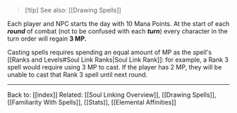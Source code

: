 >[!tip] See also: [[Drawing Spells]]

Each player and NPC starts the day with 10 Mana Points. At the start of each ***round*** of combat (not to be confused with each ***turn***) every character in the turn order will regain **3 MP.**

Casting spells requires spending an equal amount of MP as the spell's [[Ranks and Levels#Soul Link Ranks|Soul Link Rank]]: for example, a Rank 3 spell would require using 3 MP to cast. If the player has 2 MP, they will be unable to cast that Rank 3 spell until next round.

---
Back to: [[index]]
Related: [[Soul Linking Overview]], [[Drawing Spells]], [[Familiarity With Spells]], [[Stats]], [[Elemental Affinities]]